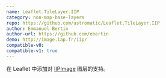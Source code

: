 ```yaml
---
name: Leaflet.TileLayer.IIP
category: non-map-base-layers
repo: https://github.com/astromatic/Leaflet.TileLayer.IIP
author: Emmanuel Bertin
author-url: https://github.com/ebertin
demo: http://image.iap.fr/iip/
compatible-v0:
compatible-v1: true
---
```


在 Leaflet 中添加对 <a href="https://iipimage.sourceforge.io/">IIPImage</a> 图层的支持。
